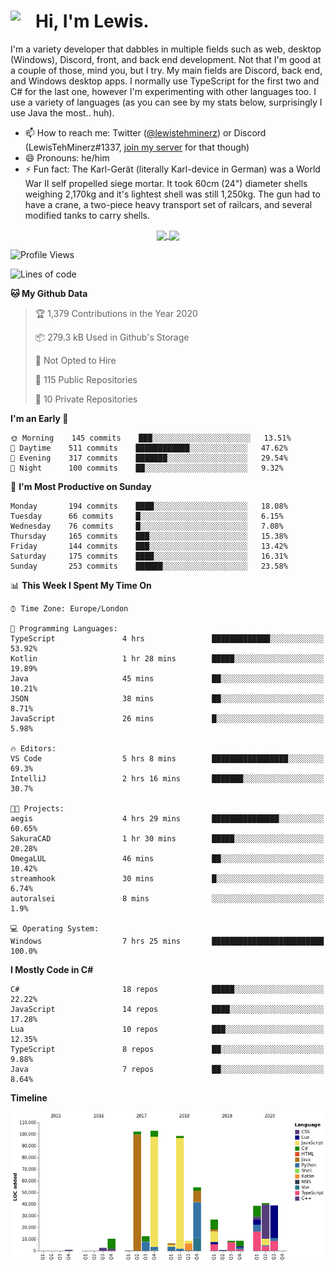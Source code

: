 <h1><img align="left" src="https://cdn.discordapp.com/emojis/552927506957729802.gif" width="40">Hi, I'm Lewis.</h1>

I'm a variety developer that dabbles in multiple fields such as web, desktop (Windows), Discord, front, and back end development. Not that I'm good at a couple of those, mind you, but I try. My main fields are Discord, back end, and Windows desktop apps. I normally use TypeScript for the first two and C# for the last one, however I'm experimenting with other languages too. I use a variety of languages (as you can see by my stats below, surprisingly I use Java the most.. huh).

- 📫 How to reach me: Twitter ([@lewistehminerz](https://twitter.com/lewistehminerz)) or Discord (LewisTehMinerz#1337, [join my server](https://discord.gg/XnUh7JB) for that though)
- 😄 Pronouns: he/him
- ⚡ Fun fact: The Karl-Gerät (literally Karl-device in German) was a World War II self propelled siege mortar. It took 60cm (24") diameter shells weighing 2,170kg and it's lightest shell was still 1,250kg. The gun had to have a crane, a two-piece heavy transport set of railcars, and several modified tanks to carry shells.

<p align="center">
  <a href="https://github.com/anuraghazra/github-readme-stats">
    <img align="center" src="https://github-readme-stats.vercel.app/api?username=LewisTehMinerz&count_private=true&show_icons=true&theme=gruvbox">
  </a>
  <a href="https://github.com/anuraghazra/github-readme-stats">
    <img align="center" src="https://github-readme-stats.vercel.app/api/top-langs/?username=LewisTehMinerz&layout=compact&theme=gruvbox">
  </a>
</p>

<!--START_SECTION:waka-->
![Profile Views](http://img.shields.io/badge/Profile%20Views-16-blue)

![Lines of code](https://img.shields.io/badge/From%20Hello%20World%20I%27ve%20Written-12.8%20million%20lines%20of%20code-blue)

**🐱 My Github Data** 

> 🏆 1,379 Contributions in the Year 2020
 > 
> 📦 279.3 kB Used in Github's Storage 
 > 
> 🚫 Not Opted to Hire
 > 
> 📜 115 Public Repositories
 > 
> 🔑 10 Private Repositories 

**I'm an Early 🐤** 

```text
🌞 Morning    145 commits    ███░░░░░░░░░░░░░░░░░░░░░░   13.51% 
🌆 Daytime    511 commits    ████████████░░░░░░░░░░░░░   47.62% 
🌃 Evening    317 commits    ███████░░░░░░░░░░░░░░░░░░   29.54% 
🌙 Night      100 commits    ██░░░░░░░░░░░░░░░░░░░░░░░   9.32%

```
📅 **I'm Most Productive on Sunday** 

```text
Monday       194 commits    ████░░░░░░░░░░░░░░░░░░░░░   18.08% 
Tuesday      66 commits     █░░░░░░░░░░░░░░░░░░░░░░░░   6.15% 
Wednesday    76 commits     █░░░░░░░░░░░░░░░░░░░░░░░░   7.08% 
Thursday     165 commits    ███░░░░░░░░░░░░░░░░░░░░░░   15.38% 
Friday       144 commits    ███░░░░░░░░░░░░░░░░░░░░░░   13.42% 
Saturday     175 commits    ████░░░░░░░░░░░░░░░░░░░░░   16.31% 
Sunday       253 commits    ██████░░░░░░░░░░░░░░░░░░░   23.58%

```


📊 **This Week I Spent My Time On** 

```text
⌚︎ Time Zone: Europe/London

💬 Programming Languages: 
TypeScript               4 hrs               █████████████░░░░░░░░░░░░   53.92% 
Kotlin                   1 hr 28 mins        █████░░░░░░░░░░░░░░░░░░░░   19.89% 
Java                     45 mins             ██░░░░░░░░░░░░░░░░░░░░░░░   10.21% 
JSON                     38 mins             ██░░░░░░░░░░░░░░░░░░░░░░░   8.71% 
JavaScript               26 mins             █░░░░░░░░░░░░░░░░░░░░░░░░   5.98%

🔥 Editors: 
VS Code                  5 hrs 8 mins        █████████████████░░░░░░░░   69.3% 
IntelliJ                 2 hrs 16 mins       ███████░░░░░░░░░░░░░░░░░░   30.7%

🐱‍💻 Projects: 
aegis                    4 hrs 29 mins       ███████████████░░░░░░░░░░   60.65% 
SakuraCAD                1 hr 30 mins        █████░░░░░░░░░░░░░░░░░░░░   20.28% 
OmegaLUL                 46 mins             ██░░░░░░░░░░░░░░░░░░░░░░░   10.42% 
streamhook               30 mins             █░░░░░░░░░░░░░░░░░░░░░░░░   6.74% 
autoralsei               8 mins              ░░░░░░░░░░░░░░░░░░░░░░░░░   1.9%

💻 Operating System: 
Windows                  7 hrs 25 mins       █████████████████████████   100.0%

```

**I Mostly Code in C#** 

```text
C#                       18 repos            █████░░░░░░░░░░░░░░░░░░░░   22.22% 
JavaScript               14 repos            ████░░░░░░░░░░░░░░░░░░░░░   17.28% 
Lua                      10 repos            ███░░░░░░░░░░░░░░░░░░░░░░   12.35% 
TypeScript               8 repos             ██░░░░░░░░░░░░░░░░░░░░░░░   9.88% 
Java                     7 repos             ██░░░░░░░░░░░░░░░░░░░░░░░   8.64%

```


**Timeline**

![Chart not found](https://github.com/LewisTehMinerz/LewisTehMinerz/blob/master/charts/bar_graph.png) 


<!--END_SECTION:waka-->
